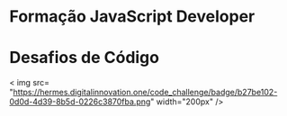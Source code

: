 # Formação JavaScript Developer
# Desafios de Código 
< img src= "https://hermes.digitalinnovation.one/code_challenge/badge/b27be102-0d0d-4d39-8b5d-0226c3870fba.png" width="200px" />
